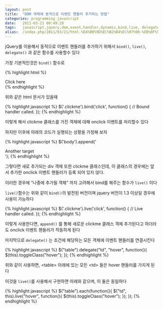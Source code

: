 ```yaml
---
layout: post
title:  "DOM 객체에 동적으로 이벤트 핸들러 추가하는 방법"
categories: programming javascript
date:   2011-03-21 00:49:28
tags:   javascript,jquery,dom,event,handler,dynamic,bind,live, delegate, on, 이벤트, 핸들러, 동적, 제이쿼리, 자바스크립트
alias:  /index.php/2011/03/21/html-%EA%B0%9D%EC%B2%B4%EC%97%90-%EB%8F%99%EC%A0%81%EC%9C%BC%EB%A1%9C-%EC%9D%B4%EB%B2%A4%ED%8A%B8-%ED%95%B8%EB%93%A4%EB%9F%AC-%EC%B6%94%EA%B0%80%ED%95%98%EB%8A%94-%EB%B0%A9%EB%B2%95/
---
```


jQuery를 이용해서 동적으로 이벤트 핸들러를 추가하기 위해서 `bind()`, `live()`, `delegate()` 과 같은 함수를 사용할수 있다

가장 기본적인것은 `bind()` 함수로

{% highlight html %}
<body>
  <div>
    Click here
  </div>
</body>
{% endhighlight %}

위와 같은 html 문서가 있을때

{% highlight javascript %}
$('.clickme').bind('click', function() {
  // Bound handler called.
});
{% endhighlight %} 

이렇게 해서 clickme 클래스를 가진 객체에 대해 onclick 이벤트를 처리할수 있다

하지만 이후에 아래의 코드가 실행되는 상황을 가정해 보자
 
{% highlight javascript %}
$('body').append('<div>Another target</div>');
{% endhighlight %}

그렇다면 새로 추가되는 div 객체 또한 clickme 클래스인데, 이 클래스의 경우에는 앞서 추가한 onclick 이벤트 핸들러가 등록 되어 있지 않다.

이러한 경우에 “나중에 추가될 객체” 까지 고려해서 bind를 해주는 함수가 `live()` 이다

`live()`함수는 위와 같이 `bind()`의 발전된 버전이며 jquery 버전이 1.3 이상일 경우에 사용이 가능하다

{% highlight javascript %}
$('.clickme').live('click', function() {
  // Live handler called.
});
{% endhighlight %}

이렇게 사용한다면, `append()` 를 통해 새로운 clickme 클래스 객체 추가된다고 하더라도 onclick 이벤트 핸들러가 작동하게 된다

마지막으로 `delegate()` 는 조건에 해당하는 모든 객체에 이벤트 핸들러를 연결시킨다

{% highlight javascript %}
$("table").delegate("td", "hover", function(){
	$(this).toggleClass("hover");
});
{% endhighlight %} 

위와 같이 사용하면, &lt;table&gt; 아래에 있는 모든 &lt;td&gt; 들은 hover 핸들러를 가지게 된다

이것을 `live()`를 사용해서 구현하면 아래와 같으며, 이 둘은 동일하다

{% highlight javascript %}
$("table").each(function(){
	$("td", this).live("hover", function(){
		$(this).toggleClass("hover");
	});
});
{% endhighlight %}